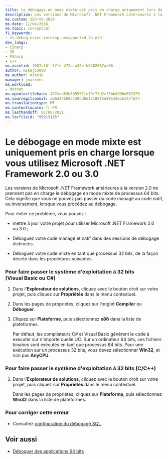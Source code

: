 ```yaml
---
title: Le débogage en mode mixte est pris en charge uniquement lors de l’utilisation de Microsoft .NET Framework 2,0 ou 3,0 | Microsoft Docs
description: Les versions de Microsoft .NET Framework antérieures à la version 2.0 ne prennent pas en charge le débogage en mode mixte de processus 64 bits. Consultez cet article pour obtenir des solutions de contournement.
ms.custom: SEO-VS-2020
ms.date: 11/04/2016
ms.topic: conceptual
f1_keywords:
- vs.debug.error.interop_unsupported_to_old
dev_langs:
- CSharp
- VB
- FSharp
- C++
ms.assetid: f607af6f-57fe-472a-a32e-b6202067aa96
author: mikejo5000
ms.author: mikejo
manager: jmartens
ms.workload:
- dotnet
ms.openlocfilehash: 497eed63b695557fe19f7fd2cf5bb4900d632355
ms.sourcegitcommit: ae6d47b09a439cd0e13180f5e89510e3e347fd47
ms.translationtype: MT
ms.contentlocale: fr-FR
ms.lasthandoff: 02/08/2021
ms.locfileid: "99913185"
---
```

# <a name="mixed-mode-debugging-is-only-supported-when-using-microsoft-net-framework-20-or-30"></a>Le débogage en mode mixte est uniquement pris en charge lorsque vous utilisez Microsoft .NET Framework 2.0 ou 3.0
Les versions de Microsoft .NET Framework antérieures à la version 2.0 ne prennent pas en charge le débogage en mode mixte de processus 64 bits. Cela signifie que vous ne pouvez pas passer du code managé au code natif, ou inversement, lorsque vous procédez au débogage.

 Pour éviter ce problème, vous pouvez :

- mettre à jour votre projet pour utiliser Microsoft .NET Framework 2.0 ou 3.0 ;

- Déboguez votre code managé et natif dans des sessions de débogage distinctes.

- Déboguez votre code mixte en tant que processus 32 bits, de la façon décrite dans les procédures suivantes.

### <a name="to-change-the-operating-system-to-32-bit-visual-basic-or-c"></a>Pour faire passer le système d'exploitation à 32 bits (Visual Basic ou C#)

1. Dans l’**Explorateur de solutions**, cliquez avec le bouton droit sur votre projet, puis cliquez sur **Propriétés** dans le menu contextuel.

2. Dans les pages de propriétés, cliquez sur l’onglet **Compiler** ou **Déboguer**.

3. Cliquez sur **Plateforme**, puis sélectionnez **x86** dans la liste de plateformes.

     Par défaut, les compilateurs C# et Visual Basic génèrent le code à exécuter sur n'importe quelle UC. Sur un ordinateur 64 bits, ces fichiers binaires sont exécutés en tant que processus 64 bits. Pour une exécution sur un processus 32 bits, vous devez sélectionner **Win32**, et non pas **AnyCPU**.

### <a name="to-change-the-operating-system-to-32-bit-cc"></a>Pour faire passer le système d'exploitation à 32 bits (C/C++)

1. Dans l’**Explorateur de solutions**, cliquez avec le bouton droit sur votre projet, puis cliquez sur **Propriétés** dans le menu contextuel.

     Dans les pages de propriétés, cliquez sur **Plateforme**, puis sélectionnez **Win32** dans la liste de plateformes.

### <a name="to-correct-this-error"></a>Pour corriger cette erreur

- Consultez [configuration du débogage SQL](/previous-versions/visualstudio/visual-studio-2010/s4sszxst(v=vs.100)).

## <a name="see-also"></a>Voir aussi
- [Déboguer des applications 64 bits](../debugger/debug-64-bit-applications.md)